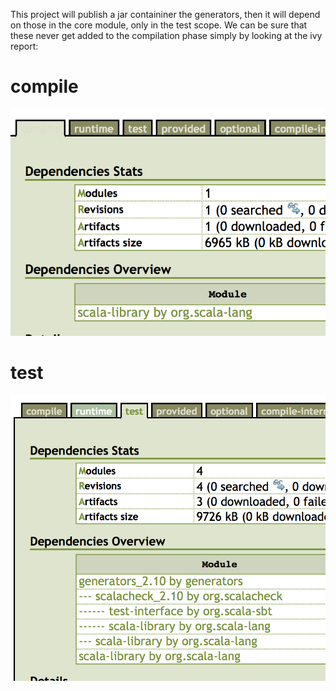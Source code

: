 
This project will publish a jar containiner the generators, then it will depend on those in the core module, only in the test scope. We can be sure that these never get added to the compilation phase simply by looking at the ivy report:

# compile

![image](docs/compile.png)

# test

![image](docs/test.png)
